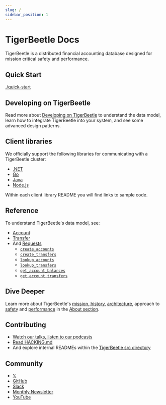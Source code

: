 ```yaml
---
slug: /
sidebar_position: 1
---
```


# TigerBeetle Docs

TigerBeetle is a distributed financial accounting database designed for mission critical safety and
performance.

## Quick Start

[./quick-start](./quick-start.md)

## Developing on TigerBeetle

Read more about [Developing on TigerBeetle](./develop/README.md) to understand the data model, learn
how to integrate TigerBeetle into your system, and see some advanced design patterns.

## Client libraries

We officially support the following libraries for communicating with a TigerBeetle cluster:

- [.NET](/src/clients/dotnet/README.md)
- [Go](/src/clients/go/README.md)
- [Java](/src/clients/java/README.md)
- [Node.js](/src/clients/node/README.md)

Within each client library README you will find links to sample code.

## Reference

To understand TigerBeetle's data model, see:

- [Account](./reference/account.md)
- [Transfer](./reference/transfer.md)
- And [Requests](./reference/requests/README.md)
  - [`create_accounts`](./reference/requests/create_accounts.md)
  - [`create_transfers`](./reference/requests/create_transfers.md)
  - [`lookup_accounts`](./reference/requests/lookup_accounts.md)
  - [`lookup_transfers`](./reference/requests/lookup_transfers.md)
  - [`get_account_balances`](./reference/requests/get_account_balances.md)
  - [`get_account_transfers`](./reference/requests/get_account_transfers.md)

## Dive Deeper

Learn more about TigerBeetle's [mission, history](./about/README.md),
[architecture](./about/architecture.md), approach to [safety](./about/safety.md) and
[performance](./about/performance.md) in the [About section](./about/README.md).

## Contributing

- [Watch our talks, listen to our podcasts](https://github.com/tigerbeetle/tigerbeetle/blob/main/docs/TALKS.md)
- [Read HACKING.md](https://github.com/tigerbeetle/tigerbeetle/blob/main/docs/HACKING.md)
- And explore internal READMEs within the
  [TigerBeetle src directory](https://github.com/tigerbeetle/tigerbeetle/tree/main/src)

## Community

- [𝕏](https://twitter.com/tigerbeetledb)
- [GitHub](https://github.com/tigerbeetle/tigerbeetle)
- [Slack](https://slack.tigerbeetle.com/invite)
- [Monthly Newsletter](https://mailchi.mp/8e9fa0f36056/subscribe-to-tigerbeetle)
- [YouTube](https://www.youtube.com/@tigerbeetledb)
